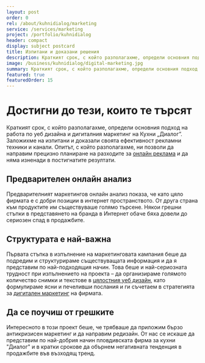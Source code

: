 ```yaml
---
layout: post
order: 0
rel: /about/kuhnidialog/marketing
service: /services/marketing
project: /portfolio/kuhnidialog
header: compact
display: subject postcard
title: Изпитани и доказани решения
description: Краткият срок, с който разполагахме, определи основния подход на работа по уеб дизайна и дигиталния маркетинг на Кухни „Диалог”.
image: /business/kuhnidialog/digital-marketing.jpg
summary: Краткият срок, с който разполагахме, определи основния подход на работа по уеб дизайна и дигиталния маркетинг на Кухни „Диалог”. Заложихме на изпитани и доказали своята ефективност рекламни техники и канали. Опитът, с който разполагахме, ни позволи да направим прецизно маркетинг планиране на разходите за онлайн реклама и да няма изненади в постигнатите резултати.
featured: true
featuredOrder: 15
---
```

# Достигни до тези, които те търсят
Краткият срок, с който разполагахме, определи основния подход на работа по уеб дизайна и дигиталния маркетинг на Кухни „Диалог”. Заложихме на изпитани и доказали своята ефективност рекламни техники и канали. Опитът, с който разполагахме, ни позволи да направим прецизно планиране на разходите за [онлайн реклама](./../../маркетинг/онлайн-реклама.html) и да няма изненади в постигнатите резултати. 

## Предварителен онлайн анализ
Предварителният маркетингов онлайн анализ показа, че като цяло фирмата е с добри позиции в интернет пространството. От друга страна към продуктите им съществуваше голямо търсене. Някои грешни стъпки в представянето на бранда в Интернет обаче бяха довели до сериозен спад в продажбите.

## Структурата е най-важна
Първата стъпка в изпълнение на маркетинговата кампания беше да подредим и структурираме съществуващата информация и да я представим по най-подходящия начин. Това беше и най-сериозната трудност при изпълнението на проекта – да организираме голямото количество снимки и текстове в [цялостния уеб дизайн](./../../маркетинг/уеб-дизайн.html), като формулираме ясни и печеливши послания и ги съчетаем в стратегията за [дигитален маркетинг](./../../маркетинг/дигитална-маркетинг-стратегия.html) на фирмата.

## Да се поучиш от грешките
Интересното в този проект беше, че трябваше да приложим бързо антикризисен маркетинг и да направим редизайн. От нас се искаше да представим по най-добрия начин пловдивската фирма за кухни "Диалог" и в кратки срокове да обърнем негативната тенденция в продажбите във възходящ тренд. 
